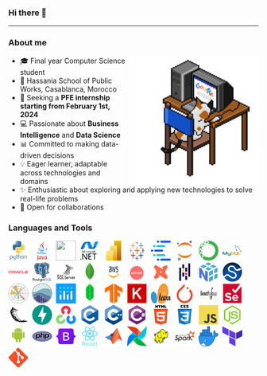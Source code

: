 ### Hi there 👋
----------------------------------------------------------------------------------------------------------------------------------------------------------------

### **About me**

<picture> <img align="right" src="https://github.com/snowieeeee/snowieeeee/blob/main/3qh2.gif" width = 260px></picture>

- 🎓 Final year Computer Science student
- 🏫 Hassania School of Public Works, Casablanca, Morocco
- 📅 Seeking a **PFE internship starting from February 1st, 2024**
- 💻 Passionate about **Business Intelligence** and **Data Science**
- 📊 Committed to making data-driven decisions
- 💡 Eager learner, adaptable across technologies and domains
- ✨ Enthusiastic about exploring and applying new technologies to solve real-life problems
- 🤝 Open for collaborations

### **Languages and Tools**

<div>
  <img src="https://github.com/devicons/devicon/blob/master/icons/python/python-original-wordmark.svg" width="40" height="40"/>&nbsp;
  <img src="https://github.com/devicons/devicon/blob/master/icons/java/java-original-wordmark.svg" width="40" height="40"/>&nbsp;
  <img src="https://www.r-project.org/logo/Rlogo.svg" width="40" height="40"/>&nbsp;
  <img src="https://github.com/devicons/devicon/blob/master/icons/dot-net/dot-net-original-wordmark.svg" width="40" height="40"/>&nbsp;
  <img src="https://github.com/snowieeeee/snowieeeee/blob/main/630px-New_Power_BI_Logo.svg.png" width="40" height="40"/>&nbsp;
  <img src="https://github.com/snowieeeee/snowieeeee/blob/main/tableau-software.jpg" width="40" height="40"/>&nbsp;
  <img src="https://github.com/snowieeeee/snowieeeee/blob/main/IBMcognos.png" width="40" height="40"/>&nbsp;
  <img src="https://github.com/devicons/devicon/blob/master/icons/jupyter/jupyter-original.svg" width="40" height="40"/>&nbsp;
  <img src="https://github.com/devicons/devicon/blob/master/icons/anaconda/anaconda-original.svg" width="40" height="40"/>&nbsp;
  <img src="https://github.com/devicons/devicon/blob/master/icons/mysql/mysql-original-wordmark.svg" width="40" height="40"/>&nbsp;
  <img src="https://github.com/devicons/devicon/blob/master/icons/oracle/oracle-original.svg" width="40" height="40"/>&nbsp;
  <img src="https://github.com/devicons/devicon/blob/master/icons/postgresql/postgresql-original-wordmark.svg" width="40" height="40"/>&nbsp;
  <img src="https://github.com/devicons/devicon/blob/master/icons/microsoftsqlserver/microsoftsqlserver-plain-wordmark.svg" width="40" height="40"/>&nbsp;
  <img src="https://github.com/devicons/devicon/blob/master/icons/mongodb/mongodb-original.svg" width="40" height="40"/>&nbsp;
  <img src="https://github.com/snowieeeee/snowieeeee/blob/main/aws_logo_smile_1200x630.png" alt="aws" width="40" height="40"/>&nbsp;
  <img src="https://github.com/snowieeeee/snowieeeee/blob/main/TalendLogoCoral.png" width="40" height="40"/>&nbsp;
  <img src="https://github.com/snowieeeee/snowieeeee/blob/main/channels4_profile.jpg" width="40" height="40"/>&nbsp;
  <img src="https://github.com/devicons/devicon/blob/master/icons/pandas/pandas-original.svg" width="40" height="40"/>&nbsp;
  <img src="https://github.com/devicons/devicon/blob/master/icons/numpy/numpy-original.svg" width="40" height="40"/>&nbsp;
  <img src="https://github.com/snowieeeee/snowieeeee/blob/main/1200px-SCIPY_2.svg.png" width="40" height="40"/>&nbsp;
  <img src="https://github.com/snowieeeee/snowieeeee/blob/main/t%C3%A9l%C3%A9chargement%20(13).png" width="40" height="40"/>&nbsp;
  <img src="https://github.com/snowieeeee/snowieeeee/blob/main/seaborn-logo-244EB2DEC5-seeklogo.com.png" width="40" height="40"/>&nbsp;
  <img src="https://github.com/snowieeeee/snowieeeee/blob/main/t%C3%A9l%C3%A9chargement%20(14).png" width="40" height="40"/>&nbsp;
  <img src="https://github.com/snowieeeee/snowieeeee/blob/main/folium.jpg" alt="Folium" width="40" height="40"/>&nbsp;
  <img src="https://github.com/devicons/devicon/blob/master/icons/tensorflow/tensorflow-original.svg" alt="Tensorflow" width="40" height="40"/>&nbsp;
  <img src="https://github.com/snowieeeee/snowieeeee/blob/main/2048px-Keras_logo.svg.png" alt="Keras" width="40" height="40"/>&nbsp;
  <img src="https://github.com/snowieeeee/snowieeeee/blob/main/2560px-Scikit_learn_logo_small.svg.png" alt="Scikit learn" width="40" height="40"/>&nbsp;
  <img src="https://github.com/devicons/devicon/blob/master/icons/pytorch/pytorch-original.svg" alt="PyTorch" width="40" height="40"/>&nbsp;
  <img src="https://github.com/snowieeeee/snowieeeee/blob/main/course-1212-bs.jpg" width="40" height="40"/>&nbsp;
  <img src="https://github.com/devicons/devicon/blob/master/icons/selenium/selenium-original.svg" alt="Selenium" width="40" height="40"/>&nbsp;
  <img src="https://github.com/devicons/devicon/blob/master/icons/flask/flask-original.svg" alt="Flask" width="40" height="40"/>&nbsp;
  <img src="https://github.com/devicons/devicon/blob/master/icons/fastapi/fastapi-original.svg" alt="FastAPI" width="40" height="40"/>&nbsp;
  <img src="https://github.com/devicons/devicon/blob/master/icons/opencv/opencv-original.svg" alt="OpenCV" width="40" height="40"/>&nbsp;
  <img src="https://github.com/devicons/devicon/blob/master/icons/c/c-original.svg" alt="C" width="40" height="40"/>&nbsp;
  <img src="https://github.com/devicons/devicon/blob/master/icons/cplusplus/cplusplus-original.svg" alt="C++" width="40" height="40"/>&nbsp;
  <img src="https://github.com/devicons/devicon/blob/master/icons/csharp/csharp-original.svg" alt="C#" width="40" height="40"/>&nbsp;
  <img src="https://github.com/devicons/devicon/blob/master/icons/html5/html5-original-wordmark.svg" alt="HTML" width="40" height="40"/>&nbsp;
  <img src="https://github.com/devicons/devicon/blob/master/icons/css3/css3-original-wordmark.svg" alt="CSS" width="40" height="40"/>&nbsp;
  <img src="https://github.com/devicons/devicon/blob/master/icons/javascript/javascript-original.svg" alt="JavaScript" width="40" height="40"/>&nbsp;
  <img src="https://github.com/devicons/devicon/blob/master/icons/nodejs/nodejs-original.svg" alt="NodeJs" width="40" height="40"/>&nbsp;
  <img src="https://github.com/devicons/devicon/blob/master/icons/android/android-original-wordmark.svg" alt="Android" width="40" height="40"/>&nbsp;
  <img src="https://github.com/devicons/devicon/blob/master/icons/php/php-original.svg" alt="PHP" width="40" height="40"/>&nbsp;
  <img src="https://github.com/devicons/devicon/blob/master/icons/bootstrap/bootstrap-original.svg" alt="Bootstrap" width="40" height="40"/>&nbsp;
  <img src="https://github.com/devicons/devicon/blob/master/icons/react/react-original-wordmark.svg" alt="React" width="40" height="40"/>&nbsp;
  <img src="https://github.com/devicons/devicon/blob/master/icons/matlab/matlab-original.svg" alt="Matlab" width="40" height="40"/>&nbsp;
  <img src="https://github.com/snowieeeee/snowieeeee/blob/main/1_qCXA0Ex9wlEMl8igYsOkhw.png" width="40" height="40"/>&nbsp;
  <img src="https://github.com/snowieeeee/snowieeeee/blob/main/hadoop7135.jpg" alt="Hadoop" width="40" height="40"/>&nbsp;
  <img src="https://github.com/snowieeeee/snowieeeee/blob/main/spark.png" alt="Spark" width="40" height="40"/>&nbsp;
  <img src="https://github.com/snowieeeee/snowieeeee/blob/main/1636542639252_Moby-logo.png" alt="Docker" width="40" height="40"/>&nbsp;
  <img src="https://github.com/snowieeeee/snowieeeee/blob/main/terraform-icon-1803x2048-hodrzd3t.png" alt="Terraform" width="40" height="40"/>&nbsp;
  <img src="https://github.com/devicons/devicon/blob/master/icons/git/git-original.svg" alt="Git" width="40" height="40"/>&nbsp;
</div>
